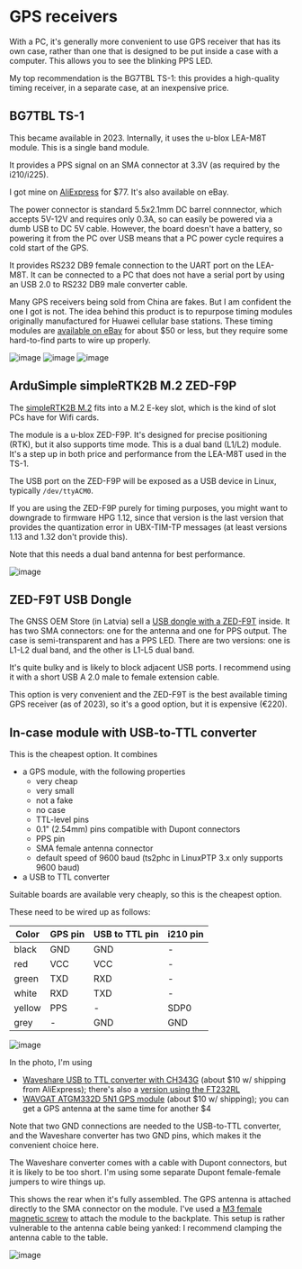 # GPS receivers

With a PC, it's generally more convenient to use GPS receiver that has its own case, rather than
one that is designed to be put inside a case with a computer. This allows you to see the blinking
PPS LED.

My top recommendation is the BG7TBL TS-1: this provides a high-quality timing receiver, in a separate case, at an inexpensive price.

## BG7TBL TS-1

This became available in 2023. Internally, it uses the u-blox LEA-M8T module. This is a single band module.

It provides a PPS signal on an SMA connector at 3.3V (as required by the i210/i225).

I got mine on [AliExpress](https://www.aliexpress.com/item/1005005753445408.html) for $77. It's also available on eBay.

The power connector is standard 5.5x2.1mm DC barrel connnector, which accepts 5V-12V and requires only 0.3A, so can easily be powered via a dumb USB to DC 5V cable. However,
the board doesn't have a battery, so powering it from the PC over USB means that
a PC power cycle requires a cold start of the GPS.

It provides RS232 DB9 female connection to the UART port on the LEA-M8T. It can be connected
to a PC that does not have a serial port by using an USB 2.0 to RS232 DB9 male converter cable.

Many GPS receivers being sold from China are fakes. But I am confident the one I got is not. The idea behind this product is
to repurpose timing modules originally manufactured for Huawei cellular base stations. These timing modules
are [available on eBay](https://www.ebay.com/itm/333619130232) for about $50 or less, but they require some hard-to-find parts to wire up properly.

![image](https://github.com/jclark/pc-ptp-ntp-guide/assets/499966/988ce3cb-a99d-4d3a-8375-b1d3c18d26db)
![image](https://github.com/jclark/pc-ptp-ntp-guide/assets/499966/936d8750-d2ce-48f6-a77c-d22ac8f9d105)
![image](https://github.com/jclark/pc-ptp-ntp-guide/assets/499966/ff458374-a414-4c3a-ab8f-6c5a054f6114)

## ArduSimple simpleRTK2B M.2 ZED-F9P

The [simpleRTK2B M.2](https://www.ardusimple.com/product/simplertk2b-m-2/) fits into a M.2 E-key slot, which is the kind of slot PCs have for Wifi cards.

The module is a u-blox ZED-F9P. It's designed for precise positioning (RTK), but it also supports time mode.
This is a dual band (L1/L2) module. It's a step up in both price and performance from the LEA-M8T used in the TS-1.

The USB port on the ZED-F9P will be exposed as a USB device in Linux, typically `/dev/ttyACM0`.

If you are using the ZED-F9P purely for timing purposes, you might want to downgrade to firmware
HPG 1.12, since that version is the last version that provides the quantization error in UBX-TIM-TP messages
(at least versions 1.13 and 1.32 don't provide this).

Note that this needs a dual band antenna for best performance.

![image](https://github.com/jclark/pc-ptp-ntp-guide/assets/499966/9029f825-af84-4ebe-9e39-e6bc7f919eda)

## ZED-F9T USB Dongle

The GNSS OEM Store (in Latvia) sell a [USB dongle with a ZED-F9T](https://gnss.store/zed-f9t-timing-gnss-modules/108-16-elt0095.html) inside. It has two SMA connectors: one for the antenna
and one for PPS output. The case is semi-transparent and has a PPS LED. There are two versions:
one is L1-L2 dual band, and the other is L1-L5 dual band.

It's quite bulky and is likely to block adjacent USB ports. I recommend using it with a short USB A 2.0 male to female extension cable.

This option is very convenient and the ZED-F9T is the best available timing GPS receiver (as of 2023),
so it's a good option, but it is expensive (€220).

## In-case module with USB-to-TTL converter

This is the cheapest option. It combines 

- a GPS module, with the following properties
   - very cheap
   - very small
   - not a fake
   - no case
   - TTL-level pins
   - 0.1" (2.54mm) pins compatible with Dupont connectors
   - PPS pin
   - SMA female antenna connector
   - default speed of 9600 baud (ts2phc in LinuxPTP 3.x only supports 9600 baud)
- a USB to TTL converter

Suitable boards are available very cheaply, so this is the cheapest option.

These need to be wired up as follows:

| Color | GPS pin | USB to TTL pin | i210 pin  |
| --- | --- | --- | --- |
| black | GND | GND | - |
| red | VCC | VCC | - |
| green | TXD | RXD | - | 
| white | RXD | TXD | - |
| yellow | PPS | - | SDP0 | 
| grey | - | GND | GND |

![image](https://github.com/jclark/pc-ptp-ntp-guide/assets/499966/57ca2181-8ed0-42aa-9729-a9ba714faef8)

In the photo, I'm using

* [Waveshare USB to TTL converter with CH343G](https://www.waveshare.com/product/usb-to-ttl-b.htm) (about $10 w/ shipping from AliExpress); there's also a [version using the FT232RL](https://www.waveshare.com/usb-to-ttl.htm)
* [WAVGAT ATGM332D 5N1 GPS module](https://www.aliexpress.com/item/1005004402839841.html) (about $10 w/ shipping); you can get a GPS antenna at the same time for another $4

Note that two GND connections are needed to the USB-to-TTL converter, and the Waveshare converter has two GND pins, which makes it the convenient choice here.

The Waveshare converter comes with a cable with Dupont connectors, but it is likely to be too short. I'm using some separate Dupont female-female jumpers to wire things up.

This shows the rear when it's fully assembled. The GPS antenna is attached directly to the SMA connector on the module.
I've used a [M3 female magnetic screw](https://www.aliexpress.com/item/1005005091559659.html) to attach the module to the backplate.
This setup is rather vulnerable to the antenna cable being yanked: I recommend clamping the antenna cable to the table.

![image](https://github.com/jclark/pc-ptp-ntp-guide/assets/499966/c0b39851-f717-4587-b162-61d32517f4ba)


